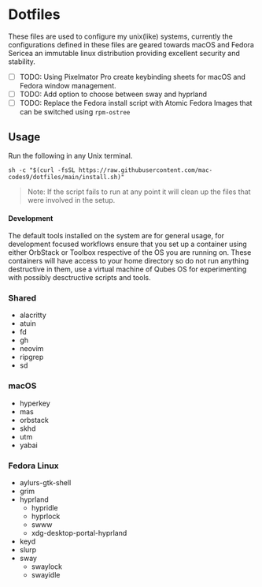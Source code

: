 # Dotfiles

These files are used to configure my unix(like) systems, currently the configurations defined in these files are geared towards macOS and Fedora Sericea an immutable linux distribution providing excellent security and stability.

- [ ] TODO: Using Pixelmator Pro create keybinding sheets for macOS and Fedora window management.
- [ ] TODO: Add option to choose between sway and hyprland
- [ ] TODO: Replace the Fedora install script with Atomic Fedora Images that can be switched using `rpm-ostree`

## Usage

Run the following in any Unix terminal.

```
sh -c "$(curl -fsSL https://raw.githubusercontent.com/mac-codes9/dotfiles/main/install.sh)"
```

> Note: If the script fails to run at any point it will clean up the files that were involved in the setup.

#### Development

The default tools installed on the system are for general usage, for development focused workflows ensure that you set up a container using either OrbStack or Toolbox respective of the OS you are running on.
These containers will have access to your home directory so do not run anything destructive in them, use a virtual machine of Qubes OS for experimenting with possibly desctructive scripts and tools.

### Shared

- alacritty
- atuin
- fd
- gh
- neovim
- ripgrep
- sd

### macOS

- hyperkey
- mas
- orbstack
- skhd
- utm
- yabai

### Fedora Linux

- aylurs-gtk-shell
- grim
- hyprland
  - hypridle
  - hyprlock
  - swww
  - xdg-desktop-portal-hyprland 
- keyd
- slurp
- sway
  - swaylock
  - swayidle  
